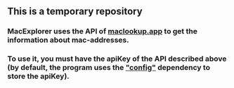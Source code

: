 ## This is a temporary repository
### MacExplorer uses the API of [maclookup.app](https://maclookup.app) to get the information about mac-addresses.
### To use it, you must have the apiKey of the API described above (by default, the program uses the ["config"](https://www.npmjs.com/package/config) dependency to store the apiKey).

